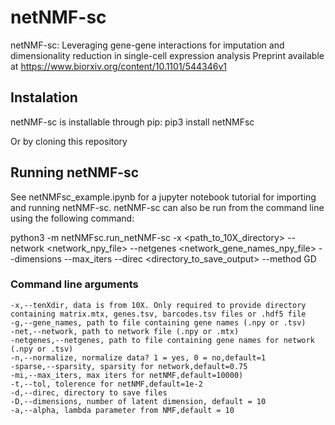 # netNMF-sc
netNMF-sc: Leveraging gene-gene interactions for imputation and dimensionality reduction in single-cell expression analysis
Preprint available at https://www.biorxiv.org/content/10.1101/544346v1

## Instalation 
netNMF-sc is installable through pip:
pip3 install netNMFsc

Or by cloning this repository

## Running netNMF-sc
See netNMFsc_example.ipynb for a jupyter notebook tutorial for importing and running netNMF-sc. netNMF-sc can also be run from the command line using the following command:

python3 -m netNMFsc.run_netNMF-sc -x <path_to_10X_directory> --network <network_npy_file> --netgenes <network_gene_names_npy_file> --dimensions <integer> --max_iters <integer> --direc <directory_to_save_output> --method GD

### Command line arguments
    -x,--tenXdir, data is from 10X. Only required to provide directory containing matrix.mtx, genes.tsv, barcodes.tsv files or .hdf5 file
    -g,--gene_names, path to file containing gene names (.npy or .tsv)
    -net,--network, path to network file (.npy or .mtx)
    -netgenes,--netgenes, path to file containing gene names for network (.npy or .tsv)
    -n,--normalize, normalize data? 1 = yes, 0 = no,default=1
    -sparse,--sparsity, sparsity for network,default=0.75
    -mi,--max_iters, max iters for netNMF,default=10000)
    -t,--tol, tolerence for netNMF,default=1e-2
    -d,--direc, directory to save files
    -D,--dimensions, number of latent dimension, default = 10
    -a,--alpha, lambda parameter from NMF,default = 10
